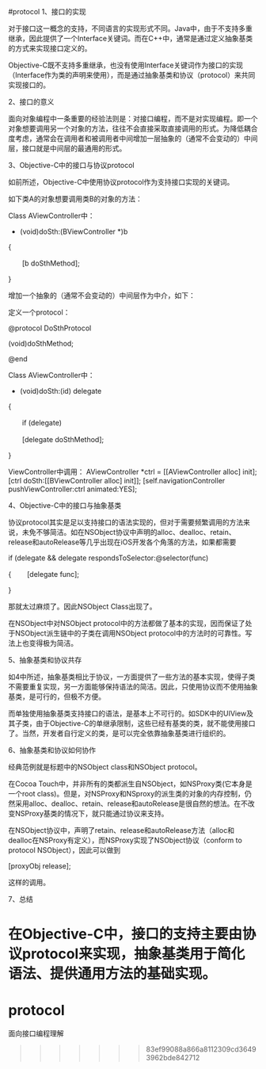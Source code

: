 #protocol
1、接口的实现

对于接口这一概念的支持，不同语言的实现形式不同。Java中，由于不支持多重继承，因此提供了一个Interface关键词。而在C++中，通常是通过定义抽象基类的方式来实现接口定义的。

Objective-C既不支持多重继承，也没有使用Interface关键词作为接口的实现（Interface作为类的声明来使用），而是通过抽象基类和协议（protocol）来共同实现接口的。

 

2、接口的意义

面向对象编程中一条重要的经验法则是：对接口编程，而不是对实现编程。即一个对象想要调用另一个对象的方法，往往不会直接采取直接调用的形式。为降低耦合度考虑，通常会在调用者和被调用者中间增加一层抽象的（通常不会变动的）中间层，接口就是中间层的最通用的形式。

 

3、Objective-C中的接口与协议protocol

如前所述，Objective-C中使用协议protocol作为支持接口实现的关键词。

如下类A的对象想要调用类B的对象的方法：

Class AViewController中：

- (void)doSth:(BViewController *)b

{

　　[b doSthMethod];

}

增加一个抽象的（通常不会变动的）中间层作为中介，如下：

定义一个protocol：

@protocol DoSthProtocol

(void)doSthMethod;

@end

 

Class AViewController中：

- (void)doSth:(id<DoSthProtocol>) delegate

{

　　if (delegate)

　　[delegate doSthMethod];

}

 ViewController中调用：
 AViewController *ctrl = [[AViewController alloc] init];
 [ctrl doSth:[[BViewController alloc] init]];
 [self.navigationController pushViewController:ctrl animated:YES];

4、Objective-C中的接口与抽象基类

协议protocol其实是足以支持接口的语法实现的，但对于需要频繁调用的方法来说，未免不够简洁。如在NSObject协议中声明的alloc、dealloc、retain、release和autoRelease等几乎出现在iOS开发各个角落的方法，如果都需要

if (delegate && delegate respondsToSelector:@selector(func)

{
　　[delegate func];

}

那就太过麻烦了。因此NSObject Class出现了。

在NSObject中对NSObject protocol中的方法都做了基本的实现，因而保证了处于NSObject派生链中的子类在调用NSObject protocol中的方法时的可靠性。写法上也变得极为简洁。

 

5、抽象基类和协议共存

如4中所述，抽象基类相比于协议，一方面提供了一些方法的基本实现，使得子类不需要重复实现，另一方面能够保持语法的简洁。因此，只使用协议而不使用抽象基类，是可行的，但极不方便。

而单独使用抽象基类支持接口的语法，是基本上不可行的。如SDK中的UIView及其子类，由于Objective-C的单继承限制，这些已经有基类的类，就不能使用接口了。当然，开发者自行定义的类，是可以完全依靠抽象基类进行组织的。

 

6、抽象基类和协议如何协作

经典范例就是标题中的NSObject class和NSObject protocol。

在Cocoa Touch中，并非所有的类都派生自NSObject，如NSProxy类(它本身是一个root class)。但是，对NSProxy和NSproxy的派生类的对象的内存控制，仍然采用alloc、dealloc、retain、release和autoRelease是很自然的想法。在不改变NSProxy基类的情况下，就只能通过协议来支持。

在NSObject协议中，声明了retain、release和autoRelease方法（alloc和dealloc在NSProxy有定义），而NSProxy实现了NSObject协议（conform to protocol NSObject），因此可以做到

[proxyObj release];

这样的调用。

 

7、总结

在Objective-C中，接口的支持主要由协议protocol来实现，抽象基类用于简化语法、提供通用方法的基础实现。
=======
# protocol
面向接口编程理解
>>>>>>> 83ef99088a866a8112309cd36493962bde842712
